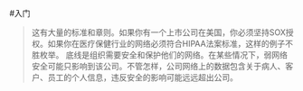 #入门
>这有大量的标准和章则。如果你有一个上市公司在美国，你必须坚持SOX授权。如果你在医疗保健行业的网络必须符合HIPAA法案标准，这样的例子不胜枚举。
>底线是组织需要安全和保护他们的网络。在某些情况下，弱网络安全可能只影响到该公司。不管怎样，公司网络上的数据包含关于病人、客户、员工的个人信息，违反安全的影响可能远远超出公司。
